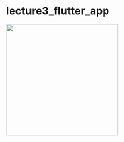 # lecture3_flutter_app


<img src="https://github.com/3264harshitakevadiya/harshita_flutter/assets/133105068/b31b01b2-7722-4b36-b1df-393df573e02c" width="300px">
